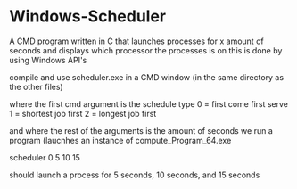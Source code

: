 # Windows-Scheduler
A CMD program written in C that launches processes for x amount of seconds and displays which processor the processes is on
 this is done by using Windows API's

compile and use scheduler.exe in a CMD window (in the same directory as the other files)

  where the first cmd argument is the schedule type
  0 = first come first serve
  1 = shortest job first
  2 = longest job first
  
  and where the rest of the arguments is the amount of seconds we run a program (laucnhes an instance of compute_Program_64.exe
  
  scheduler 0 5 10 15
  
  should launch a process for 5 seconds, 10 seconds, and 15 seconds
